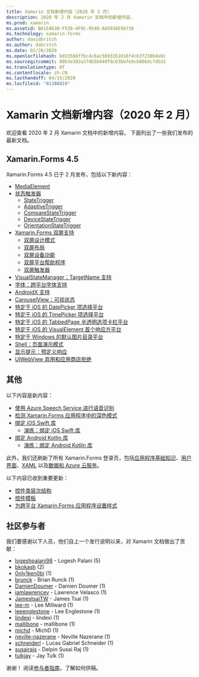 ```yaml
---
title: Xamarin 文档新增内容（2020 年 2 月）
description: 2020 年 2 月 Xamarin 文档中的新增内容。
ms.prod: xamarin
ms.assetid: BA1E4630-F538-4F9C-9548-A65036E96738
ms.technology: xamarin-forms
author: davidbritch
ms.author: dabritch
ms.date: 02/28/2020
ms.openlocfilehash: bd335bbffbc4c6ac5b93161016f4c63f238b4e0c
ms.sourcegitcommit: 89b3e383a37db5b940f0c63bbfe9cb806dc7d5d1
ms.translationtype: HT
ms.contentlocale: zh-CN
ms.lasthandoff: 04/15/2020
ms.locfileid: "81388819"
---
```

# <a name="xamarin-docs-whats-new-february-2020"></a>Xamarin 文档新增内容（2020 年 2 月）

欢迎查看 2020 年 2 月 Xamarin 文档中的新增内容。 下面列出了一些我们发布的最新文档。

## <a name="xamarinforms-45"></a>Xamarin.Forms 4.5

Xamarin.Forms 4.5 已于 2 月发布，包括以下新内容：

- [MediaElement](~/xamarin-forms/user-interface/mediaelement.md)
- [状态触发器](~/xamarin-forms/app-fundamentals/triggers.md#state-triggers)
  - [StateTrigger](~/xamarin-forms/app-fundamentals/triggers.md#state-trigger)
  - [AdaptiveTrigger](~/xamarin-forms/app-fundamentals/triggers.md#adaptive-trigger)
  - [CompareStateTrigger](~/xamarin-forms/app-fundamentals/triggers.md#compare-state-trigger)
  - [DeviceStateTrigger](~/xamarin-forms/app-fundamentals/triggers.md#device-state-trigger)
  - [OrientationStateTrigger](~/xamarin-forms/app-fundamentals/triggers.md#orientation-state-trigger)
- [Xamarin.Forms 双屏支持](~/xamarin-forms/app-fundamentals/dual-screen/index.md)
  - [双屏设计模式](~/xamarin-forms/app-fundamentals/dual-screen/design-patterns.md)
  - [双屏布局](~/xamarin-forms/app-fundamentals/dual-screen/twopaneview.md)
  - [双屏设备功能](~/xamarin-forms/app-fundamentals/dual-screen/dual-screen-info.md)
  - [双屏平台帮助程序](~/xamarin-forms/app-fundamentals/dual-screen/dual-screen-helper.md)
  - [双屏触发器](~/xamarin-forms/app-fundamentals/dual-screen/triggers.md)  
- [VisualStateManager：TargetName 支持](~/xamarin-forms/user-interface/visual-state-manager.md#set-state-on-multiple-elements)
- [字体：跨平台字体支持](~/xamarin-forms/user-interface/text/fonts.md#use-a-custom-font)
- [AndroidX 支持](~/xamarin-forms/platform/android/androidx-migration.md)
- [CarouselView：可视状态](~/xamarin-forms/user-interface/carouselview/interaction.md#define-visual-states)
- [特定于 iOS 的 DatePicker 项选择平台](~/xamarin-forms/platform/ios/datepicker-selection.md)
- [特定于 iOS 的 TimePicker 项选择平台](~/xamarin-forms/platform/ios/timepicker-selection.md)
- [特定于 iOS 的 TabbedPage 半透明选项卡栏平台](~/xamarin-forms/platform/ios/tabbedpage-translucent-tabbar.md)
- [特定于 iOS 的 VisualElement 首个响应方平台](~/xamarin-forms/platform/ios/visualelement-first-responder.md)
- [特定于 Windows 的默认图片目录平台](~/xamarin-forms/platform/windows/default-image-directory.md)
- [Shell：页面演示模式](~/xamarin-forms/app-fundamentals/shell/configuration.md#set-page-presentation-mode)
- [显示提示：预定义响应](~/xamarin-forms/user-interface/pop-ups.md#display-a-prompt)
- [UIWebView 弃用和应用商店拒绝](~/xamarin-forms/user-interface/webview.md#uiwebview-deprecation-and-app-store-rejection-itms-90809)

## <a name="other"></a>其他

以下内容是新内容：

- [使用 Azure Speech Service 进行语音识别](~/xamarin-forms/data-cloud/azure-cognitive-services/speech-recognition.md)
- [检测 Xamarin.Forms 应用程序中的深色模式](~/xamarin-forms/user-interface/theming/dark-mode.md)
- [绑定 iOS Swift 库](~/ios/platform/binding-swift/index.md)
  - [演练：绑定 iOS Swift 库](~/ios/platform/binding-swift/walkthrough.md)
- [绑定 Android Kotlin 库](~/android/platform/binding-kotlin-library/index.md)
  - [演练：绑定 Android Kotlin 库](~/android/platform/binding-kotlin-library/walkthrough.md)

此外，我们还刷新了所有 Xamarin.Forms 登录页，包括[应用程序基础知识](~/xamarin-forms/user-interface/index.yml)、[用户界面](~/xamarin-forms/data-cloud/index.yml)、[XAML](~/xamarin-forms/xaml/index.yml) 以及[数据和 Azure 云服务](~/xamarin-forms/app-fundamentals/index.yml)。

以下内容已收到重要更新：

- [控件类层次结构](~/xamarin-forms/internals/class-hierarchy.md)
- [控件模板](~/xamarin-forms/app-fundamentals/templates/control-template.md)
- [为跨平台 Xamarin.Forms 应用程序设置样式](~/get-started/quickstarts/styling.md)

## <a name="community-contributors"></a>社区参与者

我们要感谢以下人员，他们自上一个发行说明以来，对 Xamarin 文档做出了贡献：

- [logeshpalani98](https://github.com/logeshpalani98) - Logesh Palani (5)
- [bkokash](https://github.com/bkokash) (2)
- [0nly1ken0bi](https://github.com/0nly1ken0bi) (1)
- [brunck](https://github.com/brunck) - Brian Runck (1)
- [DamienDoumer](https://github.com/DamienDoumer) - Damien Doumer (1)
- [iamlawrencev](https://github.com/iamlawrencev) - Lawrence Velasco (1)
- [JamestsaiTW](https://github.com/JamestsaiTW) - James Tsai (1)
- [lee-m](https://github.com/lee-m) - Lee Millward (1)
- [leeenglestone](https://github.com/leeenglestone) - Lee Englestone (1)
- [lindexi](https://github.com/lindexi) - lindexi (1)
- [mallibone](https://github.com/mallibone) - mallibone (1)
- [michd](https://github.com/michd) - MichD (1)
- [neville-nazerane](https://github.com/neville-nazerane) - Neville Nazerane (1)
- [schneiderl](https://github.com/schneiderl) - Lucas Gabriel Schneider (1)
- [susairajs](https://github.com/susairajs) - Delpin Susai Raj (1)
- [tulkjay](https://github.com/tulkjay) - Jay Tulk (1)

谢谢！ 阅读[参与者指南](https://github.com/MicrosoftDocs/xamarin-docs/blob/live/CONTRIBUTING.md)，了解如何供稿。
